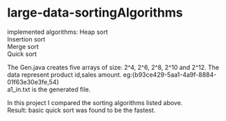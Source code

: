 # large-data-sortingAlgorithms

implemented algorithms:
Heap sort\
Insertion sort\
Merge sort\
Quick sort

The Gen.java creates five arrays of size: 2^4, 2^6, 2^8, 2^10 and 2^12. The data represent product id,sales amount. eg:{b93ce429-5aa1-4a9f-8884-01f63e30e3fe,54}\
a1_in.txt is the generated file.

In this project I compared the sorting algorithms listed above.\
Result: basic quick sort was found to be the fastest.
